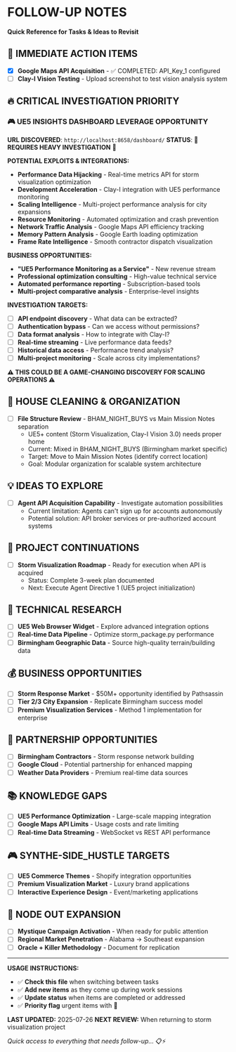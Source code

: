 # FOLLOW-UP NOTES
**Quick Reference for Tasks & Ideas to Revisit**

## 🚨 IMMEDIATE ACTION ITEMS
- [x] **Google Maps API Acquisition** - ✅ COMPLETED: API_Key_1 configured
- [ ] **Clay-I Vision Testing** - Upload screenshot to test vision analysis system

## 🔥 CRITICAL INVESTIGATION PRIORITY
### **🎮 UE5 INSIGHTS DASHBOARD LEVERAGE OPPORTUNITY**
**URL DISCOVERED**: `http://localhost:8658/dashboard/`
**STATUS**: 🚨 **REQUIRES HEAVY INVESTIGATION** 🚨

**POTENTIAL EXPLOITS & INTEGRATIONS:**
- **Performance Data Hijacking** - Real-time metrics API for storm visualization optimization
- **Development Acceleration** - Clay-I integration with UE5 performance monitoring
- **Scaling Intelligence** - Multi-project performance analysis for city expansions
- **Resource Monitoring** - Automated optimization and crash prevention
- **Network Traffic Analysis** - Google Maps API efficiency tracking
- **Memory Pattern Analysis** - Google Earth loading optimization
- **Frame Rate Intelligence** - Smooth contractor dispatch visualization

**BUSINESS OPPORTUNITIES:**
- **"UE5 Performance Monitoring as a Service"** - New revenue stream
- **Professional optimization consulting** - High-value technical service
- **Automated performance reporting** - Subscription-based tools
- **Multi-project comparative analysis** - Enterprise-level insights

**INVESTIGATION TARGETS:**
- [ ] **API endpoint discovery** - What data can be extracted?
- [ ] **Authentication bypass** - Can we access without permissions?
- [ ] **Data format analysis** - How to integrate with Clay-I?
- [ ] **Real-time streaming** - Live performance data feeds?
- [ ] **Historical data access** - Performance trend analysis?
- [ ] **Multi-project monitoring** - Scale across city implementations?

**⚠️  THIS COULD BE A GAME-CHANGING DISCOVERY FOR SCALING OPERATIONS ⚠️**

## 🧹 HOUSE CLEANING & ORGANIZATION
- [ ] **File Structure Review** - BHAM_NIGHT_BUYS vs Main Mission Notes separation
  - UE5+ content (Storm Visualization, Clay-I Vision 3.0) needs proper home
  - Current: Mixed in BHAM_NIGHT_BUYS (Birmingham market specific)
  - Target: Move to Main Mission Notes (identify correct location)
  - Goal: Modular organization for scalable system architecture

## 💡 IDEAS TO EXPLORE
- [ ] **Agent API Acquisition Capability** - Investigate automation possibilities
  - Current limitation: Agents can't sign up for accounts autonomously
  - Potential solution: API broker services or pre-authorized account systems

## 🎯 PROJECT CONTINUATIONS
- [ ] **Storm Visualization Roadmap** - Ready for execution when API is acquired
  - Status: Complete 3-week plan documented
  - Next: Execute Agent Directive 1 (UE5 project initialization)

## 🔧 TECHNICAL RESEARCH
- [ ] **UE5 Web Browser Widget** - Explore advanced integration options
- [ ] **Real-time Data Pipeline** - Optimize storm_package.py performance
- [ ] **Birmingham Geographic Data** - Source high-quality terrain/building data

## 💰 BUSINESS OPPORTUNITIES
- [ ] **Storm Response Market** - $50M+ opportunity identified by Pathsassin
- [ ] **Tier 2/3 City Expansion** - Replicate Birmingham success model
- [ ] **Premium Visualization Services** - Method 1 implementation for enterprise

## 🤝 PARTNERSHIP OPPORTUNITIES
- [ ] **Birmingham Contractors** - Storm response network building
- [ ] **Google Cloud** - Potential partnership for enhanced mapping
- [ ] **Weather Data Providers** - Premium real-time data sources

## 📚 KNOWLEDGE GAPS
- [ ] **UE5 Performance Optimization** - Large-scale mapping integration
- [ ] **Google Maps API Limits** - Usage costs and rate limiting
- [ ] **Real-time Data Streaming** - WebSocket vs REST API performance

## 🎮 SYNTHE-SIDE_HUSTLE TARGETS
- [ ] **UE5 Commerce Themes** - Shopify integration opportunities
- [ ] **Premium Visualization Market** - Luxury brand applications
- [ ] **Interactive Experience Design** - Event/marketing applications

## 🌊 NODE OUT EXPANSION
- [ ] **Mystique Campaign Activation** - When ready for public attention
- [ ] **Regional Market Penetration** - Alabama → Southeast expansion
- [ ] **Oracle + Killer Methodology** - Document for replication

---

**USAGE INSTRUCTIONS:**
- ✅ **Check this file** when switching between tasks
- ✅ **Add new items** as they come up during work sessions
- ✅ **Update status** when items are completed or addressed
- ✅ **Priority flag** urgent items with 🚨

**LAST UPDATED:** 2025-07-26
**NEXT REVIEW:** When returning to storm visualization project

*Quick access to everything that needs follow-up...* 📋⚡